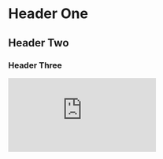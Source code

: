 # Header One
## Header Two
### Header Three

![Image of Africa](https://www.worldatlas.com/geography/regions-of-africa.html)
